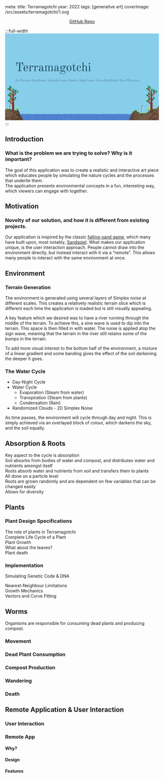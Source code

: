 <route lang="yaml">
meta:
  title: Terramagotchi
  year: 2022
  tags: [generative art]
  coverImage: /src/assets/terramagotchi/1.svg
</route>

<!-- <iframe
  frameborder="0"
  src="https://terramagotchi.web.app/"
  title="Terramagotchi App"
  height="540"
  width="960"
  class="full-width"
  style="
    justify-self: center;
    margin: 20px;
    width: 100%;
    height: 90vh;
    color-scheme: initial;
  "
>
  <a href="https://terramagotchi.web.app/">terramagotchi.web.app</a>
</iframe> -->

<center><p><a href="https://github.com/generatively/terramagotchi">GitHub Repo</a></p></center>

:::full-width
![1](../../assets/terramagotchi/1.svg)
:::

## Introduction

### What is the problem we are trying to solve? Why is it important?

The goal of this application was to create a realistic and interactive art piece which educates people by simulating the nature cycles and the processes that underlie them.  
The application presents environmental concepts in a fun, interesting way, which viewers can engage with together.

## Motivation

### Novelty of our solution, and how it is different from existing projects.

Our application is inspired by the classic [falling-sand game](https://en.wikipedia.org/wiki/Falling-sand_game), which many have built upon, most notably, [Sandspiel](https://sandspiel.club/). What makes our application unique, is the user interaction approach. People cannot draw into the environment directly, but instead interact with it via a “remote”. This allows many people to interact with the same environment at once.

## Environment

### Terrain Generation

The environment is generated using several layers of Simplex noise at different scales. This creates a relatively realistic terrain slice which is different each time the application is loaded but is still visually appealing.

A key feature which we desired was to have a river running through the middle of the terrain. To achieve this, a sine wave is used to dip into the terrain. This space is then filled in with water. The noise is applied atop the sign wave, meaning that the terrain in the river still retains some of the bumps in the terrain.

To add more visual interest to the bottom half of the environment, a mixture of a linear gradient and some banding gives the effect of the soil darkening the deeper it goes.

### The Water Cycle

 - Day-Night Cycle  
 - Water Cycle  
   - Evaporation (Steam from water)
   - Transpiration (Steam from plants)
   - Condensation (Rain)  
 - Randomized Clouds - 2D Simplex Noise

As time passes, the environment will cycle through day and night. This is simply achieved via an overlayed block of colour, which darkens the sky, and the soil equally.



## Absorption & Roots

Key aspect to the cycle is absorption  
Soil absorbs from bodies of water and compost, and distributes water and nutrients amongst itself  
Roots absorb water and nutrients from soil and transfers them to plants  
All done on a particle level  
Roots are grown randomly and are dependent on few variables that can be changed easily  
Allows for diversity  

## Plants

### Plant Design Specifications

The role of plants in Terramagotchi  
Complete Life Cycle of a Plant  
Plant Growth  
What about the leaves?  
Plant death  

### Implementation

Simulating Genetic Code & DNA

Nearest-Neighbour Limitations  
Growth Mechanics  
Vectors and Curve Fitting  

## Worms

Organisms are responsible for consuming dead plants and producing compost.

### Movement

### Dead Plant Consumption

### Compost Production

### Wandering

### Death

## Remote Application & User Interaction

### User Interaction

### Remote App

#### Why?

#### Design

#### Features

